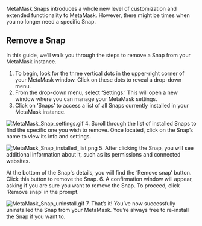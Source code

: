 MetaMask Snaps introduces a whole new level of customization and extended functionality to MetaMask. However, there might be times when you no longer need a specific Snap.


Remove a Snap
-------------


In this guide, we’ll walk you through the steps to remove a Snap from your MetaMask instance.


1. To begin, look for the three vertical dots in the upper-right corner of your MetaMask window. Click on these dots to reveal a drop-down menu.
2. From the drop-down menu, select ‘Settings.’ This will open a new window where you can manage your MetaMask settings.
3. Click on ‘Snaps’ to access a list of all Snaps currently installed in your MetaMask instance.


![MetaMask_Snap_settings.gif](https://support.metamask.io/hc/article_attachments/18379339961627)
4. Scroll through the list of installed Snaps to find the specific one you wish to remove. Once located, click on the Snap’s name to view its info and settings.


![MetaMask_Snap_installed_list.png](https://support.metamask.io/hc/article_attachments/18379309267611)
5. After clicking the Snap, you will see additional information about it, such as its permissions and connected websites.  
  
At the bottom of the Snap's details, you will find the ‘Remove snap’ button. Click this button to remove the Snap.
6. A confirmation window will appear, asking if you are sure you want to remove the Snap. To proceed, click ‘Remove snap’ in the prompt.


![MetaMask_Snap_uninstall.gif](https://support.metamask.io/hc/article_attachments/18379309272603)
7. That’s it! You’ve now successfully uninstalled the Snap from your MetaMask. You’re always free to re-install the Snap if you want to.
